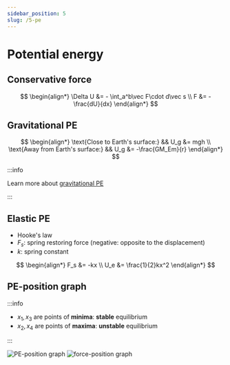 ```yaml
---
sidebar_position: 5
slug: /5-pe
---
```


# Potential energy

## Conservative force

$$
\begin{align*}
\Delta U &= - \int_a^b\vec F\cdot d\vec s \\
F &= -\frac{dU}{dx}
\end{align*}
$$

## Gravitational PE

$$
\begin{align*}
\text{Close to Earth's surface:} && U_g &= mgh \\
\text{Away from Earth's surface:} && U_g &= -\frac{GM_Em}{r}
\end{align*}
$$

:::info

Learn more about [gravitational PE](/8-gravitation#gravitational-pe-away-from-planet-surface)

:::

## Elastic PE

- Hooke's law
- $F_s$: spring restoring force (negative: opposite to the displacement)
- $k$: spring constant

$$
\begin{align*}
F_s &= -kx \\
U_e &= \frac{1}{2}kx^2
\end{align*}
$$

## PE-position graph

:::info

- $x_1, x_3$ are points of **minima**: **stable** equilibrium
- $x_2, x_4$ are points of **maxima**: **unstable** equilibrium

:::

![PE-position graph](/img/figures/pe-position-graph.png)
![force-position graph](/img/figures/force-position-graph.png)
